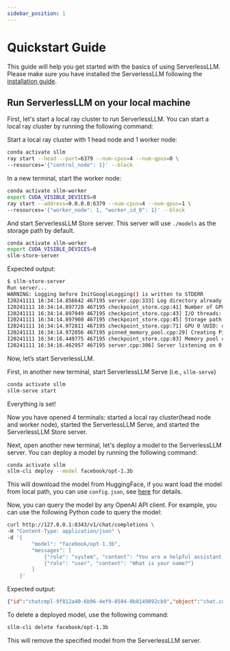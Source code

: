 ```yaml
---
sidebar_position: 1
---
```


# Quickstart Guide

This guide will help you get started with the basics of using ServerlessLLM. Please make sure you have installed the ServerlessLLM following the [installation guide](./installation.md).

## Run ServerlessLLM on your local machine
First, let's start a local ray cluster to run ServerlessLLM. You can start a local ray cluster by running the following command:

Start a local ray cluster with 1 head node and 1 worker node:
```bash
conda activate sllm
ray start --head --port=6379 --num-cpus=4 --num-gpus=0 \
--resources='{"control_node": 1}' --block
```

In a new terminal, start the worker node:
```bash
conda activate sllm-worker
export CUDA_VISIBLE_DEVICES=0
ray start --address=0.0.0.0:6379 --num-cpus=4 --num-gpus=1 \
--resources='{"worker_node": 1, "worker_id_0": 1}' --block
```

And start ServerlessLLM Store server. This server will use `./models` as the storage path by default.

```bash
conda activate sllm-worker
export CUDA_VISIBLE_DEVICES=0
sllm-store-server
```

Expected output:
```bash
$ sllm-store-server
Run server...
WARNING: Logging before InitGoogleLogging() is written to STDERR
I20241111 16:34:14.856642 467195 server.cpp:333] Log directory already exists.
I20241111 16:34:14.897728 467195 checkpoint_store.cpp:41] Number of GPUs: 1
I20241111 16:34:14.897949 467195 checkpoint_store.cpp:43] I/O threads: 4, chunk size: 32MB
I20241111 16:34:14.897960 467195 checkpoint_store.cpp:45] Storage path: "./models/"
I20241111 16:34:14.972811 467195 checkpoint_store.cpp:71] GPU 0 UUID: c9938b31-33b0-e02f-24c5-88bd6fbe19ad
I20241111 16:34:14.972856 467195 pinned_memory_pool.cpp:29] Creating PinnedMemoryPool with 128 buffers of 33554432 bytes
I20241111 16:34:16.449775 467195 checkpoint_store.cpp:83] Memory pool created with 4GB
I20241111 16:34:16.462957 467195 server.cpp:306] Server listening on 0.0.0.0:8073
```

Now, let’s start ServerlessLLM.

First, in another new terminal, start ServerlessLLM Serve (i.e., `sllm-serve`)

```bash
conda activate sllm
sllm-serve start
```

Everything is set!

Now you have opened 4 terminals: started a local ray cluster(head node and worker node), started the ServerlessLLM Serve, and started the ServerlessLLM Store server.

Next, open another new terminal, let's deploy a model to the ServerlessLLM server. You can deploy a model by running the following command:

```bash
conda activate sllm
sllm-cli deploy --model facebook/opt-1.3b
```

This will download the model from HuggingFace, if you want load the model from local path, you can use `config.json`, see [here](../cli/cli_api.md#example-configuration-file-configjson) for details.

Now, you can query the model by any OpenAI API client. For example, you can use the following Python code to query the model:
```bash
curl http://127.0.0.1:8343/v1/chat/completions \
-H "Content-Type: application/json" \
-d '{
        "model": "facebook/opt-1.3b",
        "messages": [
            {"role": "system", "content": "You are a helpful assistant."},
            {"role": "user", "content": "What is your name?"}
        ]
    }'
```
Expected output:
```json
{"id":"chatcmpl-9f812a40-6b96-4ef9-8584-0b8149892cb9","object":"chat.completion","created":1720021153,"model":"facebook/opt-1.3b","choices":[{"index":0,"message":{"role":"assistant","content":"system: You are a helpful assistant.\nuser: What is your name?\nsystem: I am a helpful assistant.\n"},"logprobs":null,"finish_reason":"stop"}],"usage":{"prompt_tokens":16,"completion_tokens":26,"total_tokens":42}}
```

To delete a deployed model, use the following command:

```bash
sllm-cli delete facebook/opt-1.3b
```

This will remove the specified model from the ServerlessLLM server.